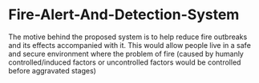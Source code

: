 # Fire-Alert-And-Detection-System
The motive behind the proposed system is to help reduce fire outbreaks and its effects accompanied with it.
This would allow people live in a safe and secure environment where the problem of 
fire (caused by humanly controlled/induced factors or uncontrolled factors would be controlled before aggravated stages)

 
